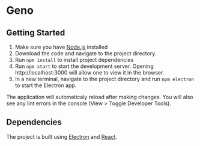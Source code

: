 # Geno

## Getting Started

1. Make sure you have [Node.js](https://nodejs.org/en/download/) installed
2. Download the code and navigate to the project directory.
2. Run `npm install` to install project dependencies
3. Run `npm start` to start the development server. Opening http://localhost:3000 will allow one to view it in the browser.
4. In a new terminal, navigate to the project directory and run `npm electron` to start the Electron app.

The application will automaticaly reload after making changes. You will also see any lint errors in the console (View > Toggle Developer Tools).

## Dependencies
The project is built using [Electron](http://electronjs.org) and [React](https://reactjs.org). 